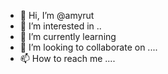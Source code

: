- 👋 Hi, I’m @amyrut 
- 👀 I’m interested in ..
- 🌱 I’m currently learning 
- 💞️ I’m looking to collaborate on ....
- 📫 How to reach me ....

<!---
amyrut/amyrut is a ✨ special ✨ repository because its `README.md` (this file) appears on your GitHub profile.
You can click the Preview link to take a look at your changes.
--->
